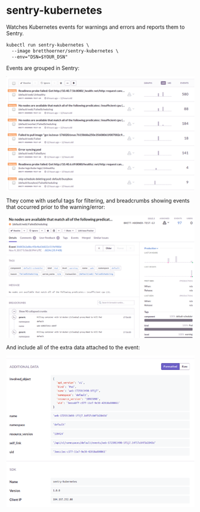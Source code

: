 sentry-kubernetes
=================

Watches Kubernetes events for warnings and errors and reports them to Sentry.

    kubectl run sentry-kubernetes \
      --image bretthoerner/sentry-kubernetes \
      --env="DSN=$YOUR_DSN"

Events are grouped in Sentry:

![1](/1.png)

They come with useful tags for filtering, and breadcrumbs showing events that occurred prior to the warning/error:

![2](/2.png)

And include all of the extra data attached to the event:

![3](/3.png)
